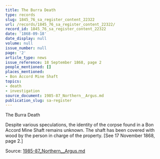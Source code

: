 ```yaml
---
title: The Burra Death
type: records
slug: 1845_76_sa_register_content_22322
url: /records/1845_76_sa_register_content_22322/
record_id: 1845_76_sa_register_content_22322
date: '1868-09-18'
date_display: null
volume: null
issue_number: null
page: '2'
article_type: news
issue_reference: 18 September 1868, page 2
people_mentioned: []
places_mentioned:
- Bon Accord Mine Shaft
topics:
- death
- investigation
source_document: 1985-87_Northern__Argus.md
publication_slug: sa-register
---
```


The Burra Death

Despite various speculations, the identity of the corpse found in a Bon Accord Mine Shaft remains unknown.  The shaft has been covered with wood by the person in charge of the property.  [See 17 November 1868, page 2.]

Source: [1985-87_Northern__Argus.md](/downloads/markdown/1985-87_Northern__Argus.md)
